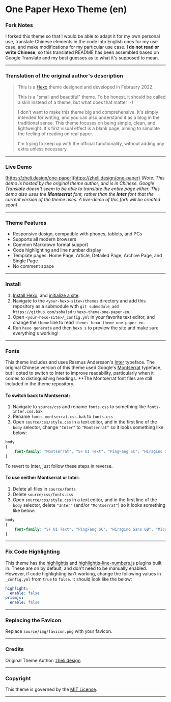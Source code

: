# One Paper Hexo Theme (en)

### Fork Notes

I forked this theme so that I would be able to adapt it for my own personal use, translate Chinese elements in the code into English ones for my use case, and make modifications for my particular use case. **I do not read or write Chinese**, so this translated README has been assembled based on Google Translate and my best guesses as to what it's supposed to mean.

---

### Translation of the original author's description

> This is a [Hexo](https://hexo.io/) theme designed and developed in February 2022.
>
> This is a "small and beautiful" theme. To be honest, it should be called a skin instead of a theme, but what does that matter :-)
>
> I don't want to make this theme big and comprehensive. It's simply intended for writing, and you can also understand it as a blog in the traditional sense. This theme focuses on being simple, clean, and lightweight. It's first visual effect is a blank page, aiming to simulate the feeling of reading on real paper.
>
> I'm trying to keep up with the official functionality, without adding any extra unless necessary.

---

 ### Live Demo

 [https://zheli.design/one-paper](https://zheli.design/one-paper) *(Note: This demo is hosted by the original theme author, and is in Chinese. Google Translate doesn't seem to be able to translate the entire page either. This demo also uses the **Montserrat** font, rather than the **Inter** font that the current version of the theme uses. A live-demo of this fork will be created soon)*

---

 ### Theme Features

 -   Responsive design, compatible with phones, tablets, and PCs
 -   Supports all modern browsers
 -   Common Markdown format support
 -   Code highlighting and line number display
 -   Template pages: Home Page, Article, Detailed Page, Archive Page, and Single Page
 -   No comment space

---

### Install

 1. [Install Hexo](https://hexo.io/docs/), and [initialize a site](https://hexo.io/docs/setup).
 2. Navigate to the `<your-hexo-site>/themes` directory and add this repository as a submodule with `git submodule add https://github.com/sohalsdr/hexo-theme-one-paper-en`.
 3. Open `<your-hexo-site>/_config.yml` in your favorite text editor, and change the `theme` line to read `theme: hexo-theme-one-paper-en`.
 4. Run `hexo generate` and then `hexo s` to preview the site and make sure everything's working!

---

### Fonts

This theme includes and uses Rasmus Andersson's [Inter](https://github.com/rsms/inter) typeface. The original Chinese version of this theme used Google's [Montserrat](https://fonts.google.com/specimen/Montserrat) typeface, but I opted to switch to Inter to improve readability, particularly when it comes to distinguishing headings. **The Montserrat font files are still included in the theme repository.

#### To switch back to Montserrat:

1. Navigate to `source/css` and rename `fonts.css` to something like `fonts-inter.css.bak`
2. Rename `fonts-montserrat.css.bak` to `fonts.css`
3. Open `source/css/style.css` in a text editor, and in the first line of the `body` selector, change `"Inter"` to `"Montserrat"` so it looks something like below:

```css
body
{
    font-family: "Montserrat", "SF UI Text", "PingFang SC", "Hiragino Sans GB", "Microsoft YaHei", "Segoe UI", "Helvetica Neue", Helvetica, "Apple Color Emoji", "Segoe UI Emoji", "Segoe UI Symbol", sans-serif;
}
```

To revert to Inter, just follow these steps in reverse.

#### To use neither Montserrat or Inter:

1.   Delete all files in `source/fonts`
2.   Delete `source/css/fonts.css`
3.   Open `source/css/style.css` in a text editor, and in the first line of the `body` selector, delete `"Inter"` (and/or `"Montserrat"`) so it looks something like below:

```css
body
{
    font-family: "SF UI Text", "PingFang SC", "Hiragino Sans GB", "Microsoft YaHei", "Segoe UI", "Helvetica Neue", Helvetica, "Apple Color Emoji", "Segoe UI Emoji", "Segoe UI Symbol", sans-serif;
}
```

---

### Fix Code Highlighting

This theme has the [highlightjs](https://highlightjs.org/) and [highlightjs-line-numbers.js](https://github.com/wcoder/highlightjs-line-numbers.js) plugins built in. These are on by default, and don't need to be manually enabled. However, if code highlighting isn't working, change the following values in `_config.yml` from `true` to `false`. It should look like the below:

```yml
highlight:
  enable: false
prismjs:
  enable: false
```

---

### Replacing the Favicon

Replace `source/img/favicon.png` with your favicon. 

---

### Credits

Original Theme Author: [zheli design](https://zheli.design/)

---

### Copyright

This theme is governed by the [MIT License](https://mit-license.org/).

---
